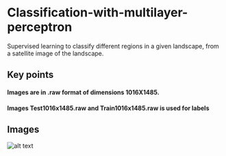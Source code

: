 # Classification-with-multilayer-perceptron
Supervised learning to classify different regions in a given landscape, from a satellite image of the landscape.
## Key points
#### Images are in .raw format of dimensions 1016X1485.
#### Images Test1016x1485.raw and Train1016x1485.raw is used for labels
## Images
![alt text](https://user-images.githubusercontent.com/71000086/96803513-311b8080-142a-11eb-9d5a-2336173367cb.png)
